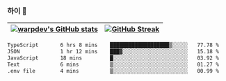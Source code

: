 
### 하이 👋
[![warpdev's GitHub stats](https://github-readme-stats.vercel.app/api?username=warpdev&show_icons=true&theme=vue-dark)](#) |[![GitHub Streak](https://github-readme-streak-stats.herokuapp.com/?user=warpdev&theme=dark)](#)
--- | --- |
<!--START_SECTION:waka-->

```txt
TypeScript       6 hrs 8 mins    ███████████████████▒░░░░░   77.78 %
JSON             1 hr 12 mins    ███▓░░░░░░░░░░░░░░░░░░░░░   15.18 %
JavaScript       18 mins         █░░░░░░░░░░░░░░░░░░░░░░░░   03.92 %
Text             6 mins          ▒░░░░░░░░░░░░░░░░░░░░░░░░   01.27 %
.env file        4 mins          ▒░░░░░░░░░░░░░░░░░░░░░░░░   00.99 %
```

<!--END_SECTION:waka-->

<!--
**warpdev/warpdev** is a ✨ _special_ ✨ repository because its `README.md` (this file) appears on your GitHub profile.

Here are some ideas to get you started:

- 🔭 I’m currently working on ...
- 🌱 I’m currently learning ...
- 👯 I’m looking to collaborate on ...
- 🤔 I’m looking for help with ...
- 💬 Ask me about ...
- 📫 How to reach me: ...
- 😄 Pronouns: ...
- ⚡ Fun fact: ...
-->
